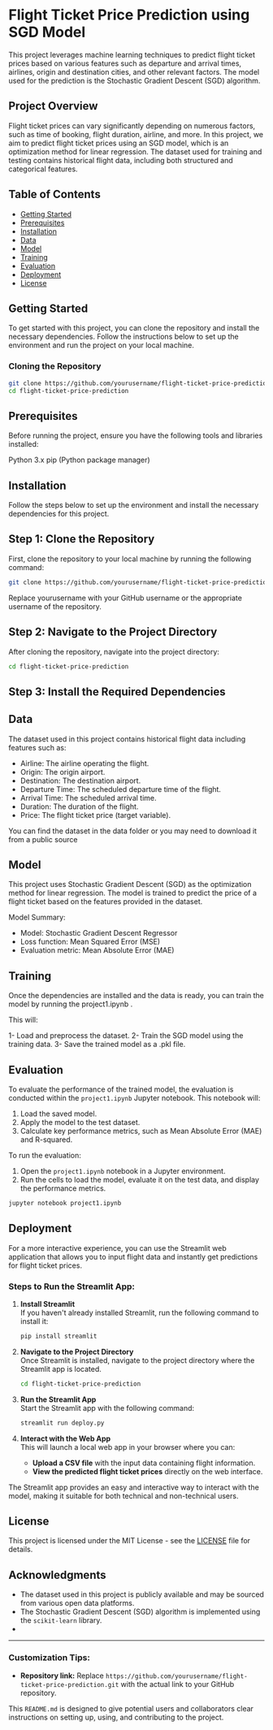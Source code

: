 # Flight Ticket Price Prediction using SGD Model

This project leverages machine learning techniques to predict flight ticket prices based on various features such as departure and arrival times, airlines, origin and destination cities, and other relevant factors. The model used for the prediction is the Stochastic Gradient Descent (SGD) algorithm.

## Project Overview

Flight ticket prices can vary significantly depending on numerous factors, such as time of booking, flight duration, airline, and more. In this project, we aim to predict flight ticket prices using an SGD model, which is an optimization method for linear regression. The dataset used for training and testing contains historical flight data, including both structured and categorical features.

## Table of Contents

- [Getting Started](#getting-started)
- [Prerequisites](#prerequisites)
- [Installation](#installation)
- [Data](#data)
- [Model](#model)
- [Training](#training)
- [Evaluation](#evaluation)
- [Deployment](#deployment)
- [License](#license)

## Getting Started

To get started with this project, you can clone the repository and install the necessary dependencies. Follow the instructions below to set up the environment and run the project on your local machine.

### Cloning the Repository

```bash
git clone https://github.com/yourusername/flight-ticket-price-prediction.git
cd flight-ticket-price-prediction
```

## Prerequisites
Before running the project, ensure you have the following tools and libraries installed:

Python 3.x
pip (Python package manager)

## Installation 

Follow the steps below to set up the environment and install the necessary dependencies for this project.

## Step 1: Clone the Repository

First, clone the repository to your local machine by running the following command:

```bash
git clone https://github.com/yourusername/flight-ticket-price-prediction.git
```
Replace yourusername with your GitHub username or the appropriate username of the repository.

## Step 2: Navigate to the Project Directory

After cloning the repository, navigate into the project directory:

```bash
cd flight-ticket-price-prediction
```
## Step 3: Install the Required Dependencies

## Data
The dataset used in this project contains historical flight data including features such as:

- Airline: The airline operating the flight.
- Origin: The origin airport.
- Destination: The destination airport.
- Departure Time: The scheduled departure time of the flight.
- Arrival Time: The scheduled arrival time.
- Duration: The duration of the flight.
- Price: The flight ticket price (target variable).
  
You can find the dataset in the data folder or you may need to download it from a public source 

## Model

This project uses Stochastic Gradient Descent (SGD) as the optimization method for linear regression. The model is trained to predict the price of a flight ticket based on the features provided in the dataset.

Model Summary:
- Model: Stochastic Gradient Descent Regressor
- Loss function: Mean Squared Error (MSE)
- Evaluation metric: Mean Absolute Error (MAE)

## Training

Once the dependencies are installed and the data is ready, you can train the model by running the project1.ipynb .

This will:

1- Load and preprocess the dataset.
2- Train the SGD model using the training data.
3- Save the trained model as a .pkl file.

## Evaluation

To evaluate the performance of the trained model, the evaluation is conducted within the `project1.ipynb` Jupyter notebook. This notebook will:

1. Load the saved model.
2. Apply the model to the test dataset.
3. Calculate key performance metrics, such as Mean Absolute Error (MAE) and R-squared.

To run the evaluation:

1. Open the `project1.ipynb` notebook in a Jupyter environment.
2. Run the cells to load the model, evaluate it on the test data, and display the performance metrics.

```bash
jupyter notebook project1.ipynb
```

## Deployment 

For a more interactive experience, you can use the Streamlit web application that allows you to input flight data and instantly get predictions for flight ticket prices.

### Steps to Run the Streamlit App:

1. **Install Streamlit**  
   If you haven't already installed Streamlit, run the following command to install it:

    ```bash
    pip install streamlit
    ```

2. **Navigate to the Project Directory**  
   Once Streamlit is installed, navigate to the project directory where the Streamlit app is located.

    ```bash
    cd flight-ticket-price-prediction
    ```

3. **Run the Streamlit App**  
   Start the Streamlit app with the following command:

    ```bash
    streamlit run deploy.py
    ```

4. **Interact with the Web App**  
   This will launch a local web app in your browser where you can:
    - **Upload a CSV file** with the input data containing flight information.
    - **View the predicted flight ticket prices** directly on the web interface.

The Streamlit app provides an easy and interactive way to interact with the model, making it suitable for both technical and non-technical users.

## License

This project is licensed under the MIT License - see the [LICENSE](LICENSE) file for details.

## Acknowledgments

- The dataset used in this project is publicly available and may be sourced from various open data platforms.
- The Stochastic Gradient Descent (SGD) algorithm is implemented using the `scikit-learn` library.
- 
---

### Customization Tips:

- **Repository link:** Replace `https://github.com/yourusername/flight-ticket-price-prediction.git` with the actual link to your GitHub repository.

This `README.md` is designed to give potential users and collaborators clear instructions on setting up, using, and contributing to the project.
